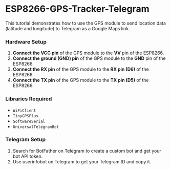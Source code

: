 # ESP8266-GPS-Tracker-Telegram

This tutorial demonstrates how to use the GPS module to send location data (latitude and longitude) to Telegram as a Google Maps link.

### Hardware Setup
1. **Connect the VCC pin** of the GPS module to the **VV** pin of the ESP8266.
2. **Connect the ground (GND) pin** of the GPS module to the **GND** pin of the ESP8266.
3. **Connect the RX pin** of the GPS module to the **RX pin (D6)** of the ESP8266.
4. **Connect the TX pin** of the GPS module to the **TX pin (D5)** of the ESP8266.

### Libraries Required
- `WiFiClient`
- `TinyGPSPlus`
- `SoftwareSerial`
- `UniversalTelegramBot`

### Telegram Setup
1. Search for BotFather on Telegram to create a custom bot and get your bot API token.
2. Use userinfobot on Telegram to get your Telegram ID and copy it.
